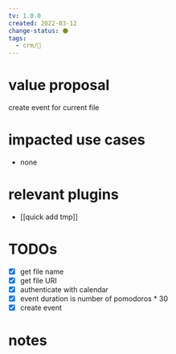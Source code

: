 ```yaml
---
tv: 1.0.0
created: 2022-03-12
change-status: ⚫
tags:
  - crm/🌱
---
```

 
# value proposal
create event for current file

# impacted use cases
- none

# relevant plugins
- [[quick add tmp]]

# TODOs
- [x] get file name
- [x] get file URI
- [x] authenticate with calendar
- [x] event duration is number of pomodoros * 30
- [x] create event
# notes



